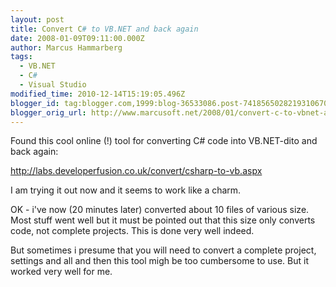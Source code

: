 ```yaml
---
layout: post
title: Convert C# to VB.NET and back again
date: 2008-01-09T09:11:00.000Z
author: Marcus Hammarberg
tags:
  - VB.NET
  - C#
  - Visual Studio
modified_time: 2010-12-14T15:19:05.496Z
blogger_id: tag:blogger.com,1999:blog-36533086.post-7418565028219310670
blogger_orig_url: http://www.marcusoft.net/2008/01/convert-c-to-vbnet-and-back-again.html
---
```



Found this cool online (!) tool for converting C# code into
VB.NET-dito and back again:

<http://labs.developerfusion.co.uk/convert/csharp-to-vb.aspx>

I am trying it out now and it seems to work like a charm.

OK - i've now (20 minutes later) converted about 10 files of various
size. Most stuff went well but it must be pointed out that this size
only converts code, not complete projects. This is done very well
indeed.

But sometimes i presume that you will need to convert a complete
project, settings and all and then this tool migh be too cumbersome to
use. But it worked very well for me.
